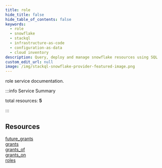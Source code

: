 ```yaml
---
title: role
hide_title: false
hide_table_of_contents: false
keywords:
  - role
  - snowflake
  - stackql
  - infrastructure-as-code
  - configuration-as-data
  - cloud inventory
description: Query, deploy and manage snowflake resources using SQL
custom_edit_url: null
image: /img/stackql-snowflake-provider-featured-image.png
---
```


role service documentation.

:::info Service Summary

<div class="row">
<div class="providerDocColumn">
<span>total resources:&nbsp;<b>5</b></span><br />
</div>
</div>

:::

## Resources
<div class="row">
<div class="providerDocColumn">
<a href="/role/future_grants/">future_grants</a><br />
<a href="/role/grants/">grants</a><br />
<a href="/role/grants_of/">grants_of</a>
</div>
<div class="providerDocColumn">
<a href="/role/grants_on/">grants_on</a><br />
<a href="/role/roles/">roles</a>
</div>
</div>